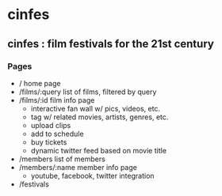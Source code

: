 # cinfes

## cinfes : film festivals for the 21st century


### Pages

* /               home page
* /films/:query   list of films, filtered by query
* /films/:id      film info page
    * interactive fan wall w/ pics, videos, etc.
    * tag w/ related movies, artists, genres, etc.
    * upload clips
    * add to schedule
    * buy tickets
	* dynamic twitter feed based on movie title
* /members        list of members
* /members/:name  member info page
    * youtube, facebook, twitter integration
* /festivals